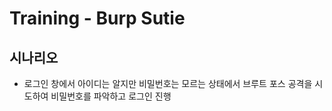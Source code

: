 # Training - Burp Sutie

## 시나리오 
 - 로그인 창에서 아이디는 알지만 비밀번호는 모르는 상태에서 브루트 포스 공격을 시도하여 비밀번호를 파악하고 로그인 진행

